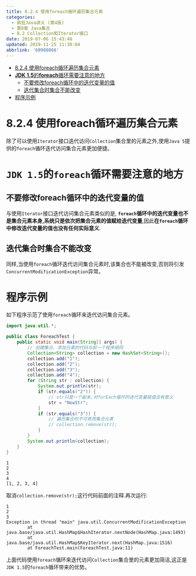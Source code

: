 ```yaml
---
title: 8.2.4 使用foreach循环遍历集合元素
categories: 
  - 疯狂Java讲义 (第4版)
  - 第8章 Java集合
  - 8.2 Collection和Iterator接口
date: 2019-07-06 15:43:48
updated: 2019-11-25 11:30:04
abbrlink: '60988866'
---
```

<div id='my_toc'>

- [8.2.4 使用foreach循环遍历集合元素](/JavaReadingNotes/60988866/#8-2-4-使用foreach循环遍历集合元素)
- [**JDK 1.5**的**foreach**循环需要注意的地方](/JavaReadingNotes/60988866/#JDK-1-5的foreach循环需要注意的地方)
    - [不要修改foreach循环中的迭代变量的值](/JavaReadingNotes/60988866/#不要修改foreach循环中的迭代变量的值)
    - [迭代集合时集合不能改变](/JavaReadingNotes/60988866/#迭代集合时集合不能改变)
- [程序示例](/JavaReadingNotes/60988866/#程序示例)

</div>
<!--more-->
<script>if (navigator.platform.toLowerCase() == 'win32'){document.getElementById('my_toc').style.display = 'none';}</script>

<!--end-->
<!--SSTStart-->
# 8.2.4 使用foreach循环遍历集合元素 #
除了可以使用`Iterator`接口迭代访问`Collection`集合里的元素之外,使用`Java 5`提供的`foreach`循环迭代访问集合元素更加便捷。
# `JDK 1.5`的`foreach`循环需要注意的地方 #
## 不要修改foreach循环中的迭代变量的值 ##
与使用`Iterator`接口迭代访问集合元素类似的是, **`foreach`循环中的迭代变量也不是集合元素本身,系统只是依次把集合元素的值赋给迭代变量**,因此**在`foreach`循环中修改迭代变量的值也没有任何实际意义**.
## 迭代集合时集合不能改变 ##
同样,当使用`foreach`循环迭代访问集合元素时,该集合也不能被改变,否则将引发`ConcurrentModificationException`异常。
<!--SSTStop-->
# 程序示例 #
如下程序示范了使用`foreach`循环来迭代访问集合元素。
```java
import java.util.*;

public class ForeachTest {
	public static void main(String[] args) {
		// 创建集合、添加元素的代码与前一个程序相同
		Collection<String> collection = new HashSet<String>();
		collection.add("1");
		collection.add("2");
		collection.add("3");
		collection.add("4");
		for (String str : collection) {
			System.out.println(str);
			if (str.equals("2")) {
				// str只是一个副本,对forEach循环的迭代变量赋值没有意义
				str = "NewStr";
			}
			if (str.equals("3")) {
				// 遍历集合时不可修改集合元素
				// collection.remove(str);
			}
		}
		System.out.println(collection);
	}
}
```
```
1
2
3
4
[1, 2, 3, 4]
```
取消`collection.remove(str);`这行代码前面的注释.再次运行:
```
1
2
3
Exception in thread "main" java.util.ConcurrentModificationException
        at java.base/java.util.HashMap$HashIterator.nextNode(HashMap.java:1493)
        at java.base/java.util.HashMap$KeyIterator.next(HashMap.java:1516)
        at ForeachTest.main(ForeachTest.java:11)
```
上面代码使用`foreach`循环来迭代访问`Collection`集合里的元素更加简洁,这正是`JDK 1.5`的`foreach`循环带来的优势。
